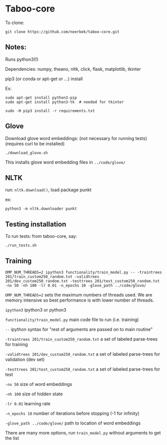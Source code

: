# Taboo-core

To clone:

```
git clone https://github.com/neerbek/taboo-core.git
```

## Notes:

Runs python3(!)

Dependencies: numpy, theano, nltk, click, flask, matplotlib, tkinter

pip3 (or conda or apt-get or ...) install <dependencies>

Ex:
```
sudo apt-get install python3-pip
sudo apt-get install python3-tk  # needed for tkinter

sudo -H pip3 install -r requirements.txt
```

## Glove
Download glove word embeddings: (not necessary for running tests) (requires curl to be installed)
```
./download_glove.sh
```

This installs glove word embedding files in `../code/glove/`

## NLTK
run: `nltk.download()`, load package punkt

ex:
```
python3 -m nltk.downloader punkt
```

## Testing installation
To run tests: from taboo-core, say:

```
./run_tests.sh
```

## Training

```
OMP_NUM_THREADS=2 ipython3 functionality/train_model.py -- -traintrees 201/train_custom250_random.txt -validtrees 201/dev_custom250_random.txt -testtrees 201/test_custom250_random.txt -nx 50 -nh 100 -lr 0.01 -n_epochs 10 -glove_path ../code/glove/
```

`OMP_NUM_THREADS=2` sets the maximum numbers of threads used. We are memory intensive so best performance is with lower number of threads.

`ipython3` ipython3 or python3

`functionality/train_model.py` main code file to run (i.e. training)

`--` ipython syntax for "rest of arguments are passed on to main routine"

`-traintrees 201/train_custom250_random.txt` a set of labeled parse-trees for training

`-validtrees 201/dev_custom250_random.txt` a set of labeled parse-trees for validation (dev set)

`-testtrees 201/test_custom250_random.txt` a set of labeled parse-trees for test

`-nx 50` size of word embeddings

`-nh 100` size of hidden state

`-lr 0.01` learning rate

`-n_epochs 10` number of iterations before stopping (-1 for infinity)

`-glove_path ../code/glove/` path to location of word embeddings

There are many more options, run `train_model.py` without arguments to get the list
